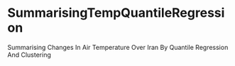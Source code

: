 # SummarisingTempQuantileRegression
Summarising Changes In Air Temperature Over Iran By Quantile Regression And Clustering
